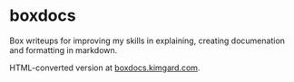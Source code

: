 # boxdocs
Box writeups for improving my skills in explaining, creating documenation and formatting in markdown.

HTML-converted version at [boxdocs.kimgard.com](https://boxdocs.kimgard.com).
